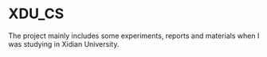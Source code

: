 # XDU_CS
The project mainly includes some experiments, reports and materials when I was studying in Xidian University.

